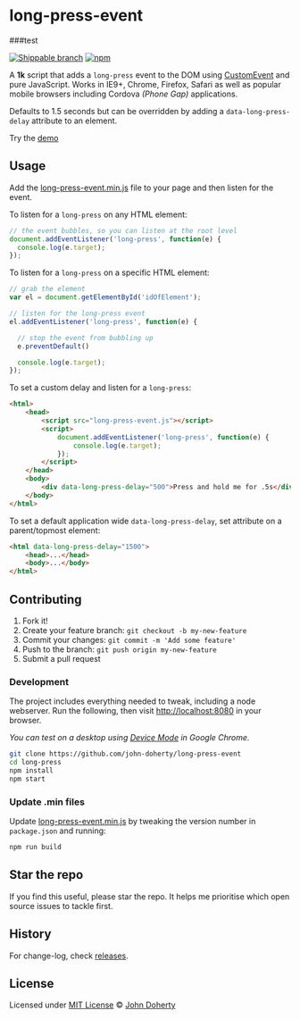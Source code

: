 # long-press-event
###test

[![Shippable branch](https://img.shields.io/shippable/593aa7c6118f370700f9f244/master.svg)](https://app.shippable.com/projects/593aa7c6118f370700f9f244) [![npm](https://img.shields.io/npm/dt/long-press-event)](https://www.npmjs.com/package/long-press-event)

A **1k** script that adds a `long-press` event to the DOM using [CustomEvent](https://developer.mozilla.org/en-US/docs/Web/API/CustomEvent/CustomEvent) and pure JavaScript. Works in IE9+, Chrome, Firefox, Safari as well as popular mobile browsers including Cordova _(Phone Gap)_ applications.

Defaults to 1.5 seconds but can be overridden by adding a `data-long-press-delay` attribute to an element.

Try the [demo](https://jsfiddle.net/kdfhz12y/)

## Usage

Add the [long-press-event.min.js](dist/long-press-event.min.js) file to your page and then listen for the event.

To listen for a `long-press` on any HTML element:

```js
// the event bubbles, so you can listen at the root level
document.addEventListener('long-press', function(e) {
  console.log(e.target);
});
```

To listen for a `long-press` on a specific HTML element:

```js
// grab the element
var el = document.getElementById('idOfElement');

// listen for the long-press event
el.addEventListener('long-press', function(e) {

  // stop the event from bubbling up
  e.preventDefault()

  console.log(e.target);
});
```

To set a custom delay and listen for a `long-press`:

```html
<html>
    <head>
        <script src="long-press-event.js"></script>
        <script>
            document.addEventListener('long-press', function(e) {
                console.log(e.target);
            });
        </script>
    </head>
    <body>
        <div data-long-press-delay="500">Press and hold me for .5s</div>
    </body>
</html>
```

To set a default application wide `data-long-press-delay`, set attribute on a parent/topmost element:

```html
<html data-long-press-delay="1500">
    <head>...</head>
    <body>...</body>
</html>
```

## Contributing

1. Fork it!
2. Create your feature branch: `git checkout -b my-new-feature`
3. Commit your changes: `git commit -m 'Add some feature'`
4. Push to the branch: `git push origin my-new-feature`
5. Submit a pull request

### Development

The project includes everything needed to tweak, including a node webserver. Run the following, then visit [http://localhost:8080](http://localhost:8080) in your browser.

_You can test on a desktop using [Device Mode](https://developers.google.com/web/tools/chrome-devtools/device-mode/) in Google Chrome._

```bash
git clone https://github.com/john-doherty/long-press-event
cd long-press
npm install
npm start
```

### Update .min files

Update [long-press-event.min.js](dist/long-press-event.min.js) by tweaking the version number in `package.json` and running:

```bash
npm run build
```

## Star the repo

If you find this useful, please star the repo. It helps me prioritise which open source issues to tackle first.

## History

For change-log, check [releases](https://github.com/john-doherty/long-press-event/releases).

## License

Licensed under [MIT License](LICENSE) &copy; [John Doherty](https://twitter.com/mrjohndoherty)
